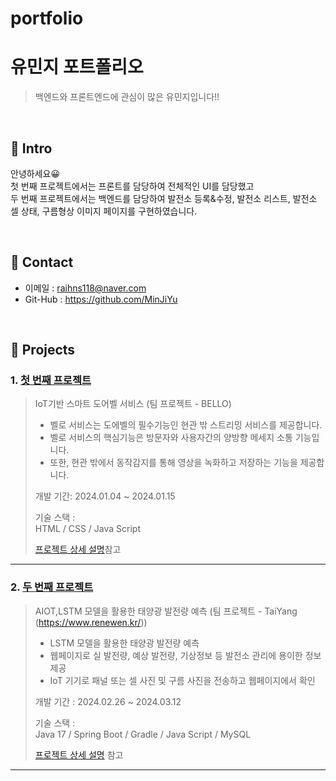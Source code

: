 # portfolio
# 유민지 포트폴리오
>백엔드와 프론트엔드에 관심이 많은 유민지입니다!!
</br>

## :pushpin: Intro
안녕하세요😀 <br>첫 번째 프로젝트에서는 프론트를 담당하여 전체적인 UI를 담당했고<br>두 번째 프로젝트에서는 백엔드를 담당하여 발전소 등록&수정, 발전소 리스트, 발전소 셀 상태, 구름형상 이미지 페이지를 구현하였습니다. 

</br>

## :pushpin: Contact
- 이메일 : raihns118@naver.com
- Git-Hub : https://github.com/MinJiYu

</br>

## :pushpin: Projects
### 1. [첫 번째 프로젝트](https://github.com/2023-SMHRD-KDT-IOT-4/Bello/tree/new_socket_version)
>IoT기반 스마트 도어벨 서비스 (팀 프로젝트 - BELLO)
>- 벨로 서비스는 도에벨의 필수기능인 현관 밖 스트리밍 서비스를 제공합니다.
>- 벨로 서비스의 핵심기능은 방문자와 사용자간의 양방향 메세지 소통 기능입니다.
>- 또한, 현관 밖에서 동작감지를 통해 영상을 녹화하고 저장하는 기능을 제공합니다.
>  
>개발 기간: 2024.01.04 ~ 2024.01.15  
>  
>기술 스택 :  
>HTML / CSS / Java Script
>
>[프로젝트 상세 설명](https://github.com/2023-SMHRD-KDT-IOT-4/Bello/tree/new_socket_version)참고

---

### 2. [두 번째 프로젝트](https://github.com/2023-SMHRD-KDT-IOT-4/renewen.git)
>AIOT,LSTM 모델을 활용한 태양광 발전량 예측  (팀 프로젝트 - TaiYang (https://www.renewen.kr/))
>- LSTM 모델을 활용한 태양광 발전량 예측
>- 웹페이지로 실 발전량, 예상 발전량, 기상정보 등 발전소 관리에 용이한 정보 제공
>- IoT 기기로 패널 또는 셀 사진 및 구름 사진을 전송하고 웹페이지에서 확인
>  
>개발 기간 : 2024.02.26 ~ 2024.03.12  
>  
>기술 스택 :  
>Java 17 / Spring Boot / Gradle / Java Script / MySQL   
>  
>[프로젝트 상세 설명](https://github.com/2023-SMHRD-KDT-IOT-4/renewen.git) 참고

---


